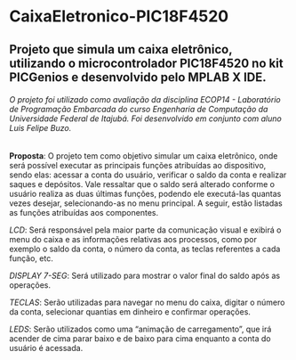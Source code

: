 # CaixaEletronico-PIC18F4520
## Projeto que simula um caixa eletrônico, utilizando o microcontrolador PIC18F4520 no kit PICGenios e desenvolvido pelo MPLAB X IDE.

###### O projeto foi utilizado como avaliação da disciplina ECOP14 - Laboratório de Programação Embarcada do curso Engenharia de Computação da Universidade Federal de Itajubá. Foi desenvolvido em conjunto com aluno Luis Felipe Buzo.

**Proposta**:
O projeto tem como objetivo simular um caixa eletrônico, onde será possível executar as principais funções atribuídas ao dispositivo, sendo elas: acessar a conta do usuário, verificar o saldo da conta e realizar saques e depósitos. Vale ressaltar que o saldo será alterado conforme o usuário realiza as duas últimas funções, podendo ele executá-las quantas vezes desejar, selecionando-as no menu principal. A seguir, estão listadas as funções atribuídas aos componentes.
 
*LCD*:
Será responsável pela maior parte da comunicação visual e exibirá o menu do caixa e as informações relativas aos processos, como por exemplo o saldo da conta, o número da conta, as teclas referentes a cada função, etc.
 
*DISPLAY 7-SEG*:
Será utilizado para mostrar o valor final do saldo após as operações.
 
*TECLAS*:
Serão utilizadas para navegar no menu do caixa, digitar o número da conta, selecionar quantias em dinheiro e confirmar operações.
 
*LEDS*:
Serão utilizados como uma “animação de carregamento”, que irá acender de cima parar baixo e de baixo para cima enquanto a conta do usuário é acessada.



